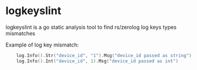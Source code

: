 # logkeyslint

logkeyslint is a go static analysis tool to find rs/zerolog log keys types mismatches

Example of log key mismatch:
```go
    log.Info().Str("device_id", "1").Msg("device_id passed as string")
    log.Info().Int("device_id", 1).Msg("device_id passed as int")
```
